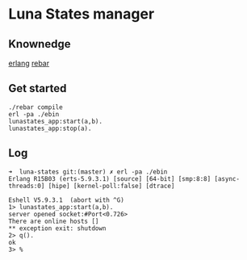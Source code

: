 # Luna States manager

## Knownedge

[erlang](http://www.erlang.org/)
[rebar](https://github.com/basho/rebar/wiki)


## Get started

```
./rebar compile
erl -pa ./ebin
lunastates_app:start(a,b).
lunastates_app:stop(a).

```


## Log
```
➜  luna-states git:(master) ✗ erl -pa ./ebin
Erlang R15B03 (erts-5.9.3.1) [source] [64-bit] [smp:8:8] [async-threads:0] [hipe] [kernel-poll:false] [dtrace]

Eshell V5.9.3.1  (abort with ^G)
1> lunastates_app:start(a,b).
server opened socket:#Port<0.726>
There are online hosts []
** exception exit: shutdown
2> q().
ok
3> %
```